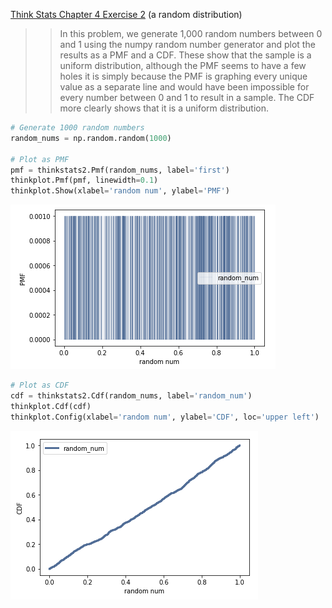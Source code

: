 [Think Stats Chapter 4 Exercise 2](http://greenteapress.com/thinkstats2/html/thinkstats2005.html#toc41) (a random distribution)

>>In this problem, we generate 1,000 random numbers between 0 and 1 using the numpy random number generator and plot the results as a PMF and a CDF. These show that the sample is a uniform distribution, although the PMF seems to have a few holes it is simply because the PMF is graphing every unique value as a separate line and would have been impossible for every number between 0 and 1 to result in a sample. The CDF more clearly shows that it is a uniform distribution.

>>
```python 
# Generate 1000 random numbers
random_nums = np.random.random(1000)

# Plot as PMF
pmf = thinkstats2.Pmf(random_nums, label='first')
thinkplot.Pmf(pmf, linewidth=0.1)
thinkplot.Show(xlabel='random num', ylabel='PMF')
```
![pmf](https://github.com/shireen121/dsp/blob/master/img/pmf.png)
>>
```python
# Plot as CDF
cdf = thinkstats2.Cdf(random_nums, label='random_num')
thinkplot.Cdf(cdf)
thinkplot.Config(xlabel='random num', ylabel='CDF', loc='upper left')
```

![cdf](https://github.com/shireen121/dsp/blob/master/img/cdf.png)

